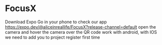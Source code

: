 # FocusX
Download Expo Go in your phone to check our app https://expo.dev/@aliceinreallife/FocusX?release-channel=default
open the camera and hover the camera over the QR code work with android, with IOS we need to add you to project
register first time
